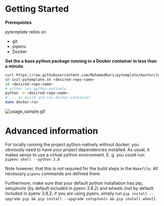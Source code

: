 # Getting Started
**Prerequistes**

_pytemplate_ relies on 
- git
- pipenv
- Docker

**Get the a base python package running in a Docker container in less than a minute.**
```sh
curl https://raw.githubusercontent.com/MohamedKari/pytemplate/master/init-pytemplate.sh -o init-pytemplate.sh
sh init-pytemplate.sh <desired-repo-name>
cd <desired-repo-name>
# either run python-natively ...
python -m <desired-repo-name>
# ... or build and run docker-container
make docker-run
```
![usage_sample.gif](https://raw.githubusercontent.com/MohamedKari/pytemplate/master/.readme/usage_sample.gif)


# Advanced information

For locally running the project python-natively without docker, you obviously need to have your project dependencies installed. As usual, it makes sense to use a virtual python environment. E. g. you could run: 
`pipenv shell --python 3.8`

Note however, that this is not required for the build steps in the `Makefile`. All necessary `pipenv` commands are defined there. 


Furthermore, make sure that your default python installation has pip, setuptools (by default included in pyenv 3.8.2) and wheels (not by default included in pyenv 3.8.2; if you are using pyenv, simply run `pip install --upgrade pip && pip install --upgrade setuptools && pip install wheel`).
